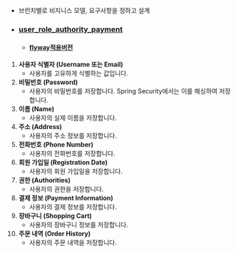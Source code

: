 - 브런치별로 비지니스 모델, 요구사항을 정하고 설계

- ### [user_role_authority_payment](https://github.com/AngryPig123/jpa_orm/tree/userdetail_example)
    - #### [flyway적용버전](https://github.com/AngryPig123/jpa_orm/tree/userdetail_flyway)

1. **사용자 식별자 (Username 또는 Email)**
    - 사용자를 고유하게 식별하는 값입니다.
2. **비밀번호 (Password)**
    - 사용자의 비밀번호를 저장합니다. Spring Security에서는 이를 해싱하여 저장합니다.
3. **이름 (Name)**
    - 사용자의 실제 이름을 저장합니다.
4. **주소 (Address)**
    - 사용자의 주소 정보를 저장합니다.
5. **전화번호 (Phone Number)**
    - 사용자의 전화번호를 저장합니다.
6. **회원 가입일 (Registration Date)**
    - 사용자의 회원 가입일을 저장합니다.
7. **권한 (Authorities)**
    - 사용자의 권한을 저장합니다.
8. **결제 정보 (Payment Information)**
    - 사용자의 결제 정보를 저장합니다.
9. **장바구니 (Shopping Cart)**
    - 사용자의 장바구니 정보를 저장합니다.
10. **주문 내역 (Order History)**
    - 사용자의 주문 내역을 저장합니다.

